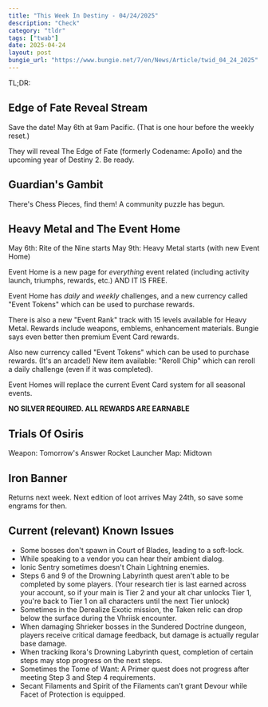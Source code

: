 ```yaml
---
title: "This Week In Destiny - 04/24/2025"
description: "Check"
category: "tldr"
tags: ["twab"]
date: 2025-04-24
layout: post
bungie_url: "https://www.bungie.net/7/en/News/Article/twid_04_24_2025"
---
```


TL;DR:

## Edge of Fate Reveal Stream

Save the date! May 6th at 9am Pacific. (That is one hour before the weekly reset.)

They will reveal The Edge of Fate (formerly Codename: Apollo) and the upcoming year of Destiny 2.
Be ready.

## Guardian's Gambit

There's Chess Pieces, find them! A community puzzle has begun.

## Heavy Metal and The Event Home

May 6th: Rite of the Nine starts
May 9th: Heavy Metal starts (with new Event Home)

Event Home is a new page for _everything_ event related (including activity launch, triumphs, rewards, etc.) AND IT IS FREE.

Event Home has _daily_ and _weekly_ challenges, and a new currency called "Event Tokens" which can be used to purchase rewards.

There is also a new "Event Rank" track with 15 levels available for Heavy Metal. Rewards include weapons, emblems, enhancement materials. Bungie says even better then premium Event Card rewards.

Also new currency called "Event Tokens" which can be used to purchase rewards. (It's an arcade!) New item available: "Reroll Chip" which can reroll a daily challenge (even if it was completed).

Event Homes will replace the current Event Card system for all seasonal events.

**NO SILVER REQUIRED. ALL REWARDS ARE EARNABLE**

## Trials Of Osiris

Weapon: Tomorrow's Answer Rocket Launcher
Map: Midtown

## Iron Banner

Returns next week. Next edition of loot arrives May 24th, so save some engrams for then.

## Current (relevant) Known Issues

- Some bosses don't spawn in Court of Blades, leading to a soft-lock.
- While speaking to a vendor you can hear their ambient dialog.
- Ionic Sentry sometimes doesn't Chain Lightning enemies.
- Steps 6 and 9 of the Drowning Labyrinth quest aren't able to be completed by some players. (Your research tier is last earned across your account, so if your main is Tier 2 and your alt char unlocks Tier 1, you're back to Tier 1 on all characters until the next Tier unlock)
- Sometimes in the Derealize Exotic mission, the Taken relic can drop below the surface during the Vhriisk encounter.
- When damaging Shrieker bosses in the Sundered Doctrine dungeon, players receive critical damage feedback, but damage is actually regular base damage.
- When tracking Ikora's Drowning Labyrinth quest, completion of certain steps may stop progress on the next steps.
- Sometimes the Tome of Want: A Primer quest does not progress after meeting Step 3 and Step 4 requirements.
- Secant Filaments and Spirit of the Filaments can’t grant Devour while Facet of Protection is equipped.